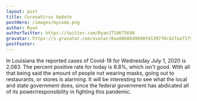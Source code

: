 ```yaml
---
layout: post
title: CoronaVirus Update
postHero: /images/mycode.png
author: Ryan
authorTwitter: https://twitter.com/RyanJT10675690
gravatar: https://s.gravatar.com/avatar/8aa8860849690fd1397f0c42faa71795?s=80
postFooter:
---
```


In Louisiana the reported cases of Covid-19 for Wednesday July 1, 2020 is 2,083. The percent positive rate for today is 
8.8%, which isn't good. With all that being said the amount of people not wearing masks, going out to restaurants, or stores
is alarming. It will be interesting to see what the local and state government does, since the federal government has abdicated
all of its power/responsibility in fighting this pandemic. 
